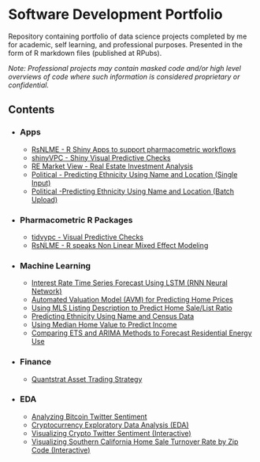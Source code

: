 # Software Development Portfolio
Repository containing portfolio of data science projects completed by me for academic, self learning, and professional purposes. Presented in the form of R markdown files (published at RPubs).

*Note: Professional projects may contain masked code and/or high level overviews of code where such information is considered proprietary or confidential.*

## Contents
* ### Apps
  * [RsNLME - R Shiny Apps to support pharmacometric workflows](https://www.certara.com/app/uploads/2021/03/DS_RsNLME_FNL.pdf)
  * [shinyVPC - Shiny Visual Predictive Checks](https://github.com/jameswcraig/shiny-vpc)
  * [RE Market View - Real Estate Investment Analysis](http://app.remarketview.com/search)
  * [Political - Predicting Ethnicity Using Name and Location (Single Input)](https://jcmlapps.shinyapps.io/teaserEthPred/)
  * [Political -Predicting Ethnicity Using Name and Location (Batch Upload)]( https://jcmlapps.shinyapps.io/Elektos_Eth_Upload/)
* ### Pharmacometric R Packages
  * [tidvypc - Visual Predictive Checks](https://bookdown.org/jameswbcraig/tidyvpc_bookdown/)
  * [RsNLME - R speaks Non Linear Mixed Effect Modeling](https://www.certara.com/app/uploads/2021/03/DS_RsNLME_FNL.pdf)
* ### Machine Learning
  * [Interest Rate Time Series Forecast Using LSTM (RNN Neural Network)](http://rpubs.com/jwcb1025/int_rate_lstm)
  * [Automated Valuation Model (AVM) for Predicting Home Prices](http://rpubs.com/jwcb1025/AVM)
  * [Using MLS Listing Description to Predict Home Sale/List Ratio](http://rpubs.com/jwcb1025/listing_description_pred)
  * [Predicting Ethnicity Using Name and Census Data](http://rpubs.com/jwcb1025/est_ethnicity)
  * [Using Median Home Value to Predict Income](http://rpubs.com/jwcb1025/income_home_value)
  * [Comparing ETS and ARIMA Methods to Forecast Residential Energy Use](http://rpubs.com/jwcb1025/forecast_residential_energy)
* ### Finance
  * [Quantstrat Asset Trading Strategy](http://rpubs.com/jwcb1025/quantstrat_trading_strategy)
* ### EDA
  * [Analyzing Bitcoin Twitter Sentiment](http://rpubs.com/jwcb1025/BTC_twitter_sentiment)
  * [Cryptocurrency Exploratory Data Analysis (EDA)](http://rpubs.com/jwcb1025/crypto_eda)
  * [Visualizing Crypto Twitter Sentiment (Interactive)](https://jcmlapps.shinyapps.io/twitter_sentiment/)
  * [Visualizing Southern California Home Sale Turnover Rate by Zip Code (Interactive)](https://public.tableau.com/shared/8MBF46XKR?:display_count=yes&:origin=viz_share_link)
  
